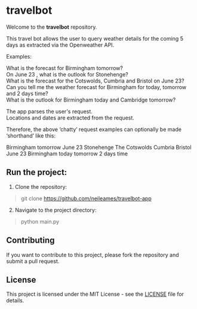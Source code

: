 # travelbot

Welcome to the **travelbot** repository. 

This travel bot allows the user to query weather details for the coming 5 days as extracted via the Openweather API.


Examples:

What is the forecast for Birmingham tomorrow?  
On June 23 , what is the outlook for Stonehenge?  
What is the forecast for the Cotswolds, Cumbria and Bristol on June 23?  
Can you tell me the weather forecast for Birmingham for today, tomorrow and 2 days time?  
What is the outlook for Birmingham today and Cambridge tomorrow?  

The app parses the user's request.  
Locations and dates are extracted from the request.  

Therefore, the above ‘chatty’ request examples can optionally be made ‘shorthand’ like this:

Birmingham tomorrow
June 23 Stonehenge
The Cotswolds Cumbria Bristol June 23
Birmingham today tomorrow 2 days time




## Run the project:

1. Clone the repository:
>  git clone https://github.com/neileames/travelbot-app

2. Navigate to the project directory:
>  python main.py

## Contributing
If you want to contribute to this project, please fork the repository and submit a pull request.

## License
This project is licensed under the MIT License - see the [LICENSE](https://example.com) file for details.

